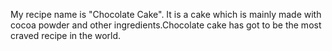 My recipe name is "Chocolate Cake". It is a cake which is mainly made with cocoa powder and other ingredients.Chocolate cake has got to be the most craved recipe in the world.